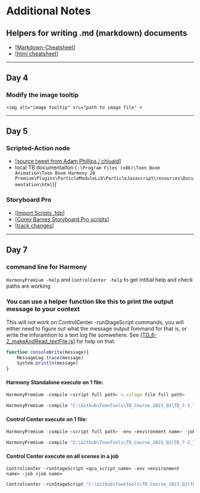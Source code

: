 # Additional Notes
## Helpers for writing .md (markdown) documents
* [[Markdown-Cheatsheet](https://github.com/adam-p/markdown-here/wiki/Markdown-Cheatsheet)] 
* [[html cheatsheet](https://htmlcheatsheet.com/)]

---
## Day 4 
### Modify the image tooltip
`<img alt="image tooltip" src="path to image file" >`

---

## Day 5
### Scripted-Action node
* [[source tweet from Adam Phillips / chluaid](https://twitter.com/chluaid/status/1393084785455554565)]
* local TB documentaiton
  `C:\Program Files (x86)\Toon Boom Animation\Toon Boom Harmony 20 Premium\Plugins\ParticleModuleLib\ParticleJavascript\resources\Documentation\html`)]`

### Storyboard Pro

* [[Import Scripts .fdp](https://learn.toonboom.com/modules/script-and-captions/topic/importing-scripts)]
* [[Corey Barnes Storyboard Pro scripts](https://gumroad.com/myanimewaifu)]
* [[track changes](https://docs.toonboom.com/help/storyboard-pro-6/storyboard/reference/dialogs/track-changes-window.html)]

--- 
## Day 7
### command line for Harmony

`HarmonyPremium -help` and `ControlCenter -help` to get intitial help and check paths are working

### You can use a helper function like this to print the output message to your context
This will not work on ControlCenter -runStageScript commands, you will either need to figure out what the message output fommand for that is, or write the inforamtion to a text log file somwehere. See [[TD_6-2_makeAndRead_textFile.js](https://github.com/ToonTools/TD_Course_2021_Q2/blob/main/TD_6-2_makeAndRead_textFile.js)] for help on that.
``` javascript
function consoleWrite(message){
	MessageLog.trace(message)
	System.println(message)
}
```

#### Harmony Standalone execute on 1 file:
``` javascript
HarmonyPremium -compile <script full path> <.xstage file full path>
``` 
```javascript
HarmonyPremium -compile "C:\Github\ToonTools\TD_Course_2021_Q2\TD_7-2_listWriteNodesInScene.js" "C:\Users\chris\Documents\BlueZoo\testHarmony\colourSpaceTest\colourSpaceTest.xstage"
```  

#### Control Center execute on 1 file:
```javascript
HarmonyPremium -compile <script full path> -env <environment name> -job <job name> -scene <scene name>
``` 
```javascript
HarmonyPremium -compile "C:\Github\ToonTools\TD_Course_2021_Q2\TD_7-2_listWriteNodesInScene.js" -env TCH_TheCatch -job TCH_101_Pilot -scene 010_001A
```

#### Control Center execute on all scenes in a job
```
Controlcenter -runStageScript <qsa_script_name> -env <environment name> -job <job name>
```
```javascript
Controlcenter -runStageScript "C:\Github\ToonTools\TD_Course_2021_Q2\TD_7-2_listWriteNodesInScene.js" -env TCH_TheCatch -job TCH_101_Pilot
```
